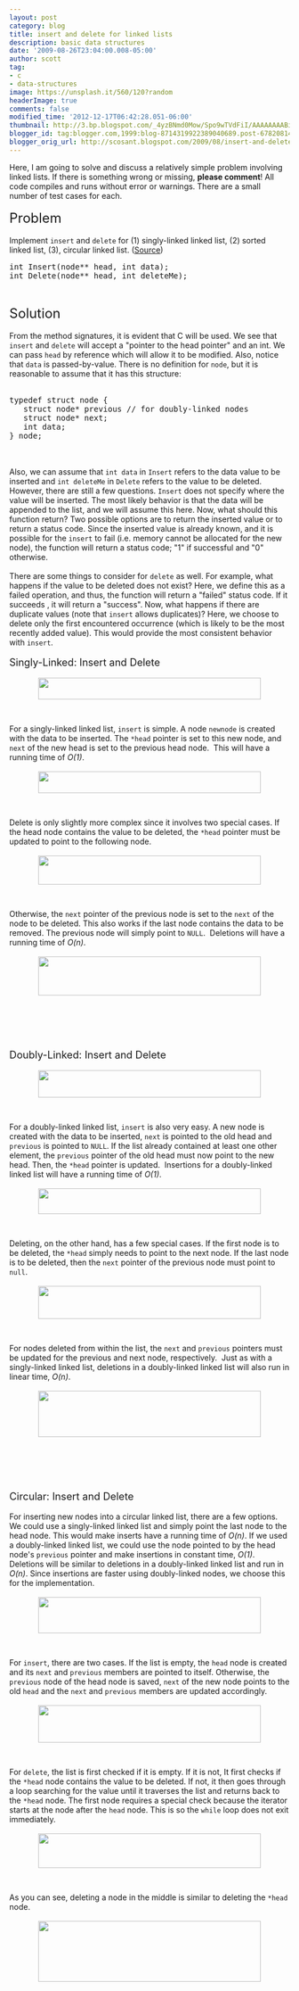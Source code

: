 ```yaml
---
layout: post
category: blog
title: insert and delete for linked lists
description: basic data structures
date: '2009-08-26T23:04:00.008-05:00'
author: scott
tag:
- c
- data-structures
image: https://unsplash.it/560/120?random
headerImage: true
comments: false
modified_time: '2012-12-17T06:42:28.051-06:00'
thumbnail: http://3.bp.blogspot.com/_4yzBNmd0Mow/Spo9wTVdFiI/AAAAAAAABiw/gNd8bp3-Hqo/s72-c/singly-linked+original.png
blogger_id: tag:blogger.com,1999:blog-8714319922389040689.post-678208148173055298
blogger_orig_url: http://scosant.blogspot.com/2009/08/insert-and-delete-for-linked-lists.html
---
```


Here, I am going to solve and discuss a relatively simple problem involving linked lists.  If there is something wrong or missing, <b>please comment</b>! All code compiles and runs without error or warnings.  There are a small number of test cases for each.<br />
<br />
<span style="font-size: x-large;">Problem</span><br />
<br />
Implement <code>insert</code> and <code>delete</code> for (1) singly-linked linked list, (2) sorted linked list, (3), circular linked list. (<a href="http://maxnoy.com/interviews.html">Source</a>)<br />
<pre class="c" name="code">int Insert(node** head, int data);
int Delete(node** head, int deleteMe);
</pre><br />
<span style="font-size: x-large;">Solution</span><br />
<br />
From the method signatures, it is evident that C will be used.  We see that <code>insert</code> and <code>delete</code> will accept a "pointer to the head pointer" and an int.  We can pass <code>head</code> by reference which will allow it to be modified.  Also, notice that <code>data</code> is passed-by-value.  There is no definition for <code>node</code>, but it is reasonable to assume that it has this structure:<br />
<br />
<pre class="c" name="code">typedef struct node {
   struct node* previous // for doubly-linked nodes
   struct node* next;
   int data;
} node;</pre><br />
<br />
Also, we can assume that <code>int data</code> in <code>Insert</code> refers to the data value to be inserted and <code>int deleteMe</code> in <code>Delete</code> refers to the value to be deleted.  However, there are still a few questions.  <code>Insert</code> does not specify where the value will be inserted.  The most likely behavior is that the data will be appended to the list, and we will assume this here.  Now, what should this function return?  Two possible options are to return the inserted value or to return a status code.  Since the inserted value is already known, and it is possible for the <code>insert</code> to fail (i.e. memory cannot be allocated for the new node), the function will return a status code; "1" if successful and "0" otherwise.<br />
<br />
There are some things to consider for <code>delete</code> as well.  For example, what happens if the value to be deleted does not exist?  Here, we define this as a failed operation, and thus, the function will return a "failed" status code.  If it succeeds , it will return a "success".  Now, what happens if there are duplicate values (note that <code>insert</code> allows duplicates)?  Here, we choose to delete only the first encountered occurrence (which is likely to be the most recently added value).  This would provide the most consistent behavior with <code>insert</code>.<br />
<br />
<span style="font-size: large;">Singly-Linked: Insert and Delete</span><br />
<br />
<a href="http://3.bp.blogspot.com/_4yzBNmd0Mow/Spo9wTVdFiI/AAAAAAAABiw/gNd8bp3-Hqo/s1600-h/singly-linked+original.png" onblur="try {parent.deselectBloggerImageGracefully();} catch(e) {}"><img alt="" border="0" id="BLOGGER_PHOTO_ID_5375677005253383714" src="http://3.bp.blogspot.com/_4yzBNmd0Mow/Spo9wTVdFiI/AAAAAAAABiw/gNd8bp3-Hqo/s400/singly-linked+original.png" style="cursor: pointer; display: block; height: 39px; margin: 0px auto 10px; text-align: center; width: 400px;" /></a><br />
<br />
For a singly-linked linked list, <code>insert</code> is simple.  A node <code>newnode</code> is created with the data to be inserted.  The <code>*head</code> pointer is set to this new node, and <code>next</code> of the new head is set to the previous head node.&nbsp; This will have a running time of <i>O(1)</i>.<br />
<br />
<a href="http://1.bp.blogspot.com/_4yzBNmd0Mow/Spo9txK5L_I/AAAAAAAABio/TahBpjk0I1U/s1600-h/singly-linked+insert+4.png" onblur="try {parent.deselectBloggerImageGracefully();} catch(e) {}"><img alt="" border="0" id="BLOGGER_PHOTO_ID_5375676961722544114" src="http://1.bp.blogspot.com/_4yzBNmd0Mow/Spo9txK5L_I/AAAAAAAABio/TahBpjk0I1U/s400/singly-linked+insert+4.png" style="cursor: pointer; display: block; height: 39px; margin: 0px auto 10px; text-align: center; width: 400px;" /></a><br />
<br />
Delete is only slightly more complex since it involves two special cases.  If the head node contains the value to be deleted, the <code>*head</code> pointer must be updated to point to the following node.<br />
<br />
<a href="http://4.bp.blogspot.com/_4yzBNmd0Mow/Spo9rHWT-kI/AAAAAAAABig/d6xbQFRiKXE/s1600-h/singly-linked+delete+4.png" onblur="try {parent.deselectBloggerImageGracefully();} catch(e) {}"><img alt="" border="0" id="BLOGGER_PHOTO_ID_5375676916136409666" src="http://4.bp.blogspot.com/_4yzBNmd0Mow/Spo9rHWT-kI/AAAAAAAABig/d6xbQFRiKXE/s400/singly-linked+delete+4.png" style="cursor: pointer; display: block; height: 52px; margin: 0px auto 10px; text-align: center; width: 400px;" /></a><br />
<br />
Otherwise, the <code>next</code> pointer of the previous node is set to the <code>next</code> of the node to be deleted.  This also works if the last node contains the data to be removed.  The previous node will simply point to <code>NULL</code>.&nbsp; Deletions will have a running time of <i>O(n)</i>.<br />
<br />
<a href="http://3.bp.blogspot.com/_4yzBNmd0Mow/Spo9oKlOzXI/AAAAAAAABiY/zrd6Omf6f4E/s1600-h/singly-linked+delete+2.png" onblur="try {parent.deselectBloggerImageGracefully();} catch(e) {}"><img alt="" border="0" id="BLOGGER_PHOTO_ID_5375676865464683890" src="http://3.bp.blogspot.com/_4yzBNmd0Mow/Spo9oKlOzXI/AAAAAAAABiY/zrd6Omf6f4E/s400/singly-linked+delete+2.png" style="cursor: pointer; display: block; height: 70px; margin: 0px auto 10px; text-align: center; width: 400px;" /></a><br />
<br />
<script src="https://gist.github.com/4317988.js"></script><br />
<br />
<br />
<span style="font-size: 130%;">Doubly-Linked:  Insert and Delete</span><br />
<br />
<a href="http://2.bp.blogspot.com/_4yzBNmd0Mow/Spo-TGZ5CII/AAAAAAAABjQ/Qme7YPA7Dbs/s1600-h/doubly-linked+original.png" onblur="try {parent.deselectBloggerImageGracefully();} catch(e) {}"><img alt="" border="0" id="BLOGGER_PHOTO_ID_5375677603077752962" src="http://2.bp.blogspot.com/_4yzBNmd0Mow/Spo-TGZ5CII/AAAAAAAABjQ/Qme7YPA7Dbs/s400/doubly-linked+original.png" style="cursor: pointer; display: block; height: 49px; margin: 0px auto 10px; text-align: center; width: 400px;" /></a><br />
<br />
For a doubly-linked linked list, <code>insert</code> is also very easy.  A new node is created with the data to be inserted, <code>next</code> is pointed to the old head and <code>previous</code> is pointed to <code>NULL</code>.  If the list already contained at least one other element, the <code>previous</code> pointer of the old head must now point to the new head. Then, the <code>*head</code> pointer is updated.&nbsp; Insertions for a doubly-linked linked list will have a running time of <i>O(1)</i>.<br />
<br />
<a href="http://2.bp.blogspot.com/_4yzBNmd0Mow/Spo-QCEFJaI/AAAAAAAABjI/s5Y_0znierY/s1600-h/doubly-linked+insert+4.png" onblur="try {parent.deselectBloggerImageGracefully();} catch(e) {}"><img alt="" border="0" id="BLOGGER_PHOTO_ID_5375677550372922786" src="http://2.bp.blogspot.com/_4yzBNmd0Mow/Spo-QCEFJaI/AAAAAAAABjI/s5Y_0znierY/s400/doubly-linked+insert+4.png" style="cursor: pointer; display: block; height: 46px; margin: 0px auto 10px; text-align: center; width: 400px;" /></a><br />
<br />
Deleting, on the other hand, has a few special cases.  If the first node is to be deleted, the <code>*head</code> simply needs to point to the next node.  If the last node is to be deleted, then the <code>next</code> pointer of the previous node must point to <code>null</code>.<br />
<br />
<a href="http://3.bp.blogspot.com/_4yzBNmd0Mow/Spo-NSBp3UI/AAAAAAAABjA/qPV-agPuELo/s1600-h/doubly-linked+delete+4.png" onblur="try {parent.deselectBloggerImageGracefully();} catch(e) {}"><img alt="" border="0" id="BLOGGER_PHOTO_ID_5375677503118105922" src="http://3.bp.blogspot.com/_4yzBNmd0Mow/Spo-NSBp3UI/AAAAAAAABjA/qPV-agPuELo/s400/doubly-linked+delete+4.png" style="cursor: pointer; display: block; height: 59px; margin: 0px auto 10px; text-align: center; width: 400px;" /></a><br />
<br />
For nodes deleted from within the list, the <code>next</code> and <code>previous</code> pointers must be updated for the previous and next node, respectively.&nbsp; Just as with a singly-linked linked list, deletions in a doubly-linked linked list will also run in linear time, <i>O(n)</i>.<br />
<br />
<a href="http://1.bp.blogspot.com/_4yzBNmd0Mow/Spo-K7Kl6UI/AAAAAAAABi4/3xZOQSMO-Lw/s1600-h/doubly-linked+delete+2.png" onblur="try {parent.deselectBloggerImageGracefully();} catch(e) {}"><img alt="" border="0" id="BLOGGER_PHOTO_ID_5375677462621841730" src="http://1.bp.blogspot.com/_4yzBNmd0Mow/Spo-K7Kl6UI/AAAAAAAABi4/3xZOQSMO-Lw/s400/doubly-linked+delete+2.png" style="cursor: pointer; display: block; height: 83px; margin: 0px auto 10px; text-align: center; width: 400px;" /></a><br />
<br />
<script src="https://gist.github.com/4317992.js"></script><br />
<br />
<br />
<span style="font-size: 130%;">Circular:  Insert and Delete</span><br />
<br />
For inserting new nodes into a circular linked list, there are a few options.  We could use a singly-linked linked list and simply point the last node to the head node.  This would make inserts have a running time of <span style="font-style: italic;">O(n)</span>.  If we used a doubly-linked linked list, we could use the node pointed to by the head node's <code>previous</code> pointer and make insertions in constant time, <span style="font-style: italic;">O(1)</span>.  Deletions will be similar to deletions in a doubly-linked linked list and run in <span style="font-style: italic;">O(n)</span>.  Since insertions are faster using doubly-linked nodes, we choose this for the implementation.<br />
<br />
<a href="http://1.bp.blogspot.com/_4yzBNmd0Mow/Spo_ZPH0qdI/AAAAAAAABj8/9cwJ7MzkITg/s1600-h/circular+original.png" onblur="try {parent.deselectBloggerImageGracefully();} catch(e) {}"><img alt="" border="0" id="BLOGGER_PHOTO_ID_5375678808008731090" src="http://1.bp.blogspot.com/_4yzBNmd0Mow/Spo_ZPH0qdI/AAAAAAAABj8/9cwJ7MzkITg/s400/circular+original.png" style="cursor: pointer; display: block; height: 65px; margin: 0px auto 10px; text-align: center; width: 400px;" /></a><br />
<br />
For <code>insert</code>, there are two cases.  If the list is empty, the <code>head</code> node is created and its <code>next</code> and <code>previous</code> members are pointed to itself.  Otherwise, the <code>previous</code> node of the head node is saved, <code>next</code> of the new node points to the old <code>head</code> and the <code>next</code> and <code>previous</code> members are updated accordingly.<br />
<br />
<a href="http://2.bp.blogspot.com/_4yzBNmd0Mow/Spo-0lyPM9I/AAAAAAAABjo/F9jikBKcuqY/s1600-h/circular+insert+4.png" onblur="try {parent.deselectBloggerImageGracefully();} catch(e) {}"><img alt="" border="0" id="BLOGGER_PHOTO_ID_5375678178437051346" src="http://2.bp.blogspot.com/_4yzBNmd0Mow/Spo-0lyPM9I/AAAAAAAABjo/F9jikBKcuqY/s400/circular+insert+4.png" style="cursor: pointer; display: block; height: 67px; margin: 0px auto 10px; text-align: center; width: 400px;" /></a><br />
<br />
For <code>delete</code>, the list is first checked if it is empty.  If it is not, It first checks if the <code>*head</code> node contains the value to be deleted.  If not, it then goes through a loop searching for the value until it traverses the list and returns back to the <code>*head</code> node.  The first node requires a special check because the iterator starts at the node after the <code>head</code> node.  This is so the <code>while</code> loop does not exit immediately.<br />
<br />
<a href="http://3.bp.blogspot.com/_4yzBNmd0Mow/Spo-yQjJHbI/AAAAAAAABjg/pgQLq0o5gmY/s1600-h/circular+delete+4.png" onblur="try {parent.deselectBloggerImageGracefully();} catch(e) {}"><img alt="" border="0" id="BLOGGER_PHOTO_ID_5375678138376854962" src="http://3.bp.blogspot.com/_4yzBNmd0Mow/Spo-yQjJHbI/AAAAAAAABjg/pgQLq0o5gmY/s400/circular+delete+4.png" style="cursor: pointer; display: block; height: 62px; margin: 0px auto 10px; text-align: center; width: 400px;" /></a><br />
<br />
As you can see, deleting a node in the middle is similar to deleting the <code>*head</code> node.<br />
<br />
<a href="http://2.bp.blogspot.com/_4yzBNmd0Mow/SppANvO7zII/AAAAAAAABkI/d99J7T0mZaE/s1600-h/circular+delete+2.png" onblur="try {parent.deselectBloggerImageGracefully();} catch(e) {}"><img alt="" border="0" id="BLOGGER_PHOTO_ID_5375679709981691010" src="http://2.bp.blogspot.com/_4yzBNmd0Mow/SppANvO7zII/AAAAAAAABkI/d99J7T0mZaE/s400/circular+delete+2.png" style="cursor: pointer; display: block; height: 109px; margin: 0px auto 10px; text-align: center; width: 400px;" /></a><a href="http://2.bp.blogspot.com/_4yzBNmd0Mow/Spo-vxT-3II/AAAAAAAABjY/PYAFMsMazUU/s1600-h/circular+delete+2.png" onblur="try {parent.deselectBloggerImageGracefully();} catch(e) {}"></a><br />
<br />
<script src="https://gist.github.com/4317996.js"></script>